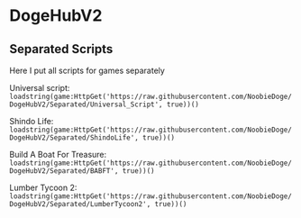 # DogeHubV2

## Separated Scripts

Here I put all scripts for games separately

  Universal script: 
  ```loadstring(game:HttpGet('https://raw.githubusercontent.com/NoobieDoge/DogeHubV2/Separated/Universal_Script', true))()```


  Shindo Life:
  ```loadstring(game:HttpGet('https://raw.githubusercontent.com/NoobieDoge/DogeHubV2/Separated/ShindoLife', true))()```

  Build A Boat For Treasure:
  ```loadstring(game:HttpGet('https://raw.githubusercontent.com/NoobieDoge/DogeHubV2/Separated/BABFT', true))()```
  
  Lumber Tycoon 2:
  ```loadstring(game:HttpGet('https://raw.githubusercontent.com/NoobieDoge/DogeHubV2/Separated/LumberTycoon2', true))()```
  
